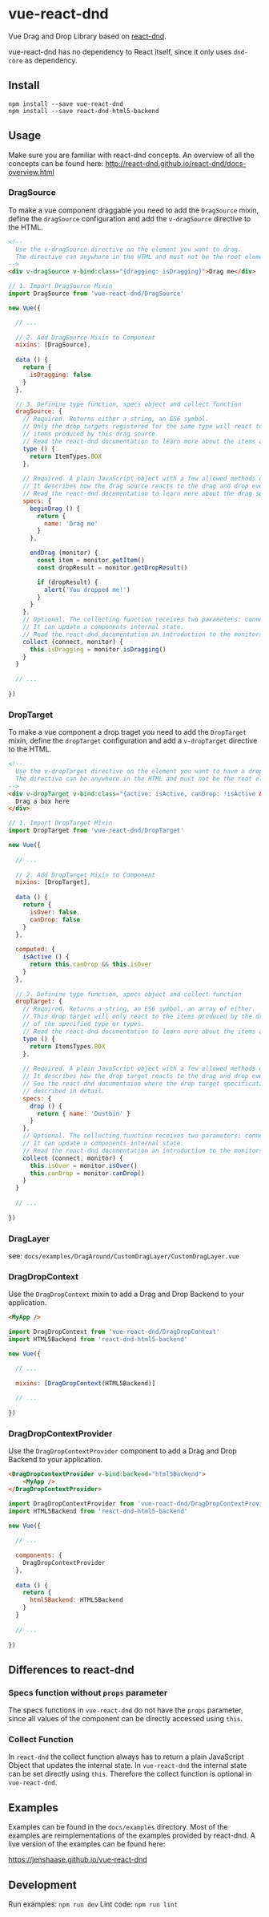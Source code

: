 # vue-react-dnd

Vue Drag and Drop Library based on [react-dnd](https://github.com/react-dnd/react-dnd).

vue-react-dnd has no dependency to React itself, since it only uses
`dnd-core` as dependency.

## Install

```
npm install --save vue-react-dnd
npm install --save react-dnd-html5-backend
```

## Usage

Make sure you are familiar with react-dnd concepts. An overview of all
the concepts can be found here:
<http://react-dnd.github.io/react-dnd/docs-overview.html>

### DragSource

To make a vue component draggable you need to add the `DragSource`
mixin, define the `dragSource` configuration and add the `v-dragSource`
directive to the HTML.

```html
<!-- 
  Use the v-dragSource directive on the element you want to drag.
  The directive can anywhere in the HTML and must not be the root element
-->
<div v-dragSource v-bind:class="{dragging: isDragging}">Drag me</div>
```

```javascript
// 1. Import DragSource Mixin
import DragSource from 'vue-react-dnd/DragSource'

new Vue({

  // ...
  
  // 2. Add DragSource Mixin to Component
  mixins: [DragSource],
  
  data () {
    return {
      isDragging: false
    }
  },

  // 3. Definine type function, specs object and collect function
  dragSource: {
    // Required. Returns either a string, an ES6 symbol.
    // Only the drop targets registered for the same type will react to the
    // items produced by this drag source. 
    // Read the react-dnd documentation to learn more about the items and types.
    type () {
      return ItemTypes.BOX
    },
    
    // Required. A plain JavaScript object with a few allowed methods on it.
    // It describes how the drag source reacts to the drag and drop events. 
    // Read the react-dnd documentation to learn more about the drag source specification.
    specs: {
      beginDrag () {
        return {
          name: 'Drag me'
        }
      },

      endDrag (monitor) {
        const item = monitor.getItem()
        const dropResult = monitor.getDropResult()

        if (dropResult) {
          alert('You dropped me!')
        }
      }
    },
    // Optional. The collecting function receives two parameters: connect and monitor.
    // It can update a components internal state.
    // Read the react-dnd documentation an introduction to the monitors, the connectors.
    collect (connect, monitor) {
      this.isDragging = monitor.isDragging()
    }
  }
  
  // ...
  
})

```

### DropTarget

To make a vue component a drop traget you need to add the `DropTarget`
mixin, define the `dropTarget` configuration and add a `v-dropTarget`
directive to the HTML.

```html
<!-- 
  Use the v-dropTarget directive on the element you want to have a drop traget.
  The directive can be anywhere in the HTML and must not be the root element
-->
<div v-dropTarget v-bind:class="{active: isActive, canDrop: !isActive && canDrop }">
  Drag a box here
</div>
```

```javascript
// 1. Import DropTarget Mixin
import DropTarget from 'vue-react-dnd/DropTarget'

new Vue({
  
  // ...
  
  // 2. Add DropTarget Mixin to Component
  mixins: [DropTarget],
  
  data () {
    return {
      isOver: false,
      canDrop: false
    }
  },
  
  computed: {
    isActive () {
      return this.canDrop && this.isOver
    }
  },
  
  // 2. Definine type function, specs object and collect function
  dropTarget: {
    // Required. Returns a string, an ES6 symbol, an array of either.
    // This drop target will only react to the items produced by the drag sources
    // of the specified type or types. 
    // Read the react-dnd documentation to learn more about the items and types.
    type () {
      return ItemsTypes.BOX
    },
    
    // Required. A plain JavaScript object with a few allowed methods on it.
    // It describes how the drop target reacts to the drag and drop events.
    // See the react-dnd documentaion where the drop target specification is 
    // described in detail.
    specs: {
      drop () {
        return { name: 'Dustbin' }
      }
    },
    // Optional. The collecting function receives two parameters: connect and monitor.
    // It can update a components internal state.
    // Read the react-dnd documentation an introduction to the monitors, the connectors.
    collect (connect, monitor) {
      this.isOver = monitor.isOver()
      this.canDrop = monitor.canDrop()
    }
  }
  
  // ...
  
})

```

### DragLayer

see: `docs/examples/DragAround/CustomDragLayer/CustomDragLayer.vue`

### DragDropContext

Use the `DragDropContext` mixin to add a Drag and Drop Backend to your
application.

```html
<MyApp />
```

```javascript
import DragDropContext from 'vue-react-dnd/DragDropContext'
import HTML5Backend from 'react-dnd-html5-backend'

new Vue({

  // ...
  
  mixins: [DragDropContext(HTML5Backend)]
  
  // ...
  
})

```

### DragDropContextProvider

Use the `DragDropContextProvider` component to add a Drag and Drop
Backend to your application.

```html
<DragDropContextProvider v-bind:backend="html5Backend">
    <MyApp />
</DragDropContextProvider>
```

```javascript
import DragDropContextProvider from 'vue-react-dnd/DragDropContextProvider'
import HTML5Backend from 'react-dnd-html5-backend'

new Vue({
  
  // ...
  
  components: {
    DragDropContextProvider
  },
  
  data () {
    return {
      html5Backend: HTML5Backend
    }
  }
  
  // ...
  
})

```

## Differences to react-dnd

### Specs function without `props` parameter

The specs functions in `vue-react-dnd` do not have the `props`
parameter, since all values of the component can be directly accessed
using `this`.

### Collect Function

In `react-dnd` the collect function always has to return a plain
JavaScript Object that updates the internal state. In `vue-react-dnd`
the internal state can be set directly using `this`. Therefore the
collect function is optional in `vue-react-dnd`.

## Examples

Examples can be found in the `docs/examples` directory. Most of the
examples are reimplementations of the examples provided by
react-dnd. A live version of the examples can be found here:

<https://jenshaase.github.io/vue-react-dnd>

## Development

Run examples: `npm run dev`
Lint code: `npm run lint`
